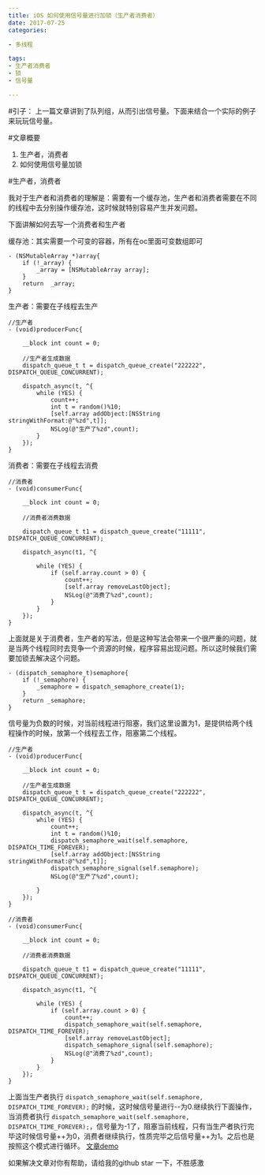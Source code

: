 ```yaml
---
title: iOS 如何使用信号量进行加锁（生产者消费者）
date: 2017-07-25
categories:

- 多线程

tags: 
- 生产者消费者
- 锁
- 信号量

---
```



#引子：
上一篇文章讲到了队列组，从而引出信号量。下面来结合一个实际的例子来玩玩信号量。
<!--more-->

#文章概要
1.  生产者，消费者
2. 如何使用信号量加锁

#生产者，消费者

我对于生产者和消费者的理解是：需要有一个缓存池，生产者和消费者需要在不同的线程中去分别操作缓存池，这时候就特别容易产生并发问题。

下面讲解如何去写一个消费者和生产者

缓存池：其实需要一个可变的容器，所有在oc里面可变数组即可
```
- (NSMutableArray *)array{
    if (!_array) {
        _array = [NSMutableArray array];
    }
    return  _array;
}
```
生产者：需要在子线程去生产
```
//生产者
- (void)producerFunc{
    
    __block int count = 0;
    
    //生产者生成数据
    dispatch_queue_t t = dispatch_queue_create("222222", DISPATCH_QUEUE_CONCURRENT);
    
    dispatch_async(t, ^{
        while (YES) {
            count++;
            int t = random()%10;
            [self.array addObject:[NSString stringWithFormat:@"%zd",t]];
            NSLog(@"生产了%zd",count);
        }
    });
}
```

消费者：需要在子线程去消费
```
//消费者
- (void)consumerFunc{
    
    __block int count = 0;
    
    //消费者消费数据
    
    dispatch_queue_t t1 = dispatch_queue_create("11111", DISPATCH_QUEUE_CONCURRENT);
    
    dispatch_async(t1, ^{
        
        while (YES) {
            if (self.array.count > 0) {
                count++;
                [self.array removeLastObject];
                NSLog(@"消费了%zd",count);
            }
        }
    }); 
}
```

上面就是关于消费者，生产者的写法，但是这种写法会带来一个很严重的问题，就是当两个线程同时去竞争一个资源的时候，程序容易出现问题。所以这时候我们需要加锁去解决这个问题。

```
- (dispatch_semaphore_t)semaphore{
    if (!_semaphore) {
        _semaphore = dispatch_semaphore_create(1);
    }
    return _semaphore;
}
```

信号量为负数的时候，对当前线程进行阻塞，我们这里设置为1，是提供给两个线程操作的时候，放第一个线程去工作，阻塞第二个线程。

```
//生产者
- (void)producerFunc{
    
    __block int count = 0;
    
    //生产者生成数据
    dispatch_queue_t t = dispatch_queue_create("222222", DISPATCH_QUEUE_CONCURRENT);
    
    dispatch_async(t, ^{
        while (YES) {
            count++;
            int t = random()%10;
            dispatch_semaphore_wait(self.semaphore, DISPATCH_TIME_FOREVER);
            [self.array addObject:[NSString stringWithFormat:@"%zd",t]];
            dispatch_semaphore_signal(self.semaphore);
            NSLog(@"生产了%zd",count);
            
        }
    });
}

//消费者
- (void)consumerFunc{
    
    __block int count = 0;
    
    //消费者消费数据
    
    dispatch_queue_t t1 = dispatch_queue_create("11111", DISPATCH_QUEUE_CONCURRENT);
    
    dispatch_async(t1, ^{
        
        while (YES) {
            if (self.array.count > 0) {
                count++;
                dispatch_semaphore_wait(self.semaphore, DISPATCH_TIME_FOREVER);
                [self.array removeLastObject];
                dispatch_semaphore_signal(self.semaphore);
                NSLog(@"消费了%zd",count);
            }
        }
    });
}
```

上面当生产者执行
 ```dispatch_semaphore_wait(self.semaphore, DISPATCH_TIME_FOREVER);``` 的时候，这时候信号量进行--为0.继续执行下面操作，当消费者执行 ```dispatch_semaphore_wait(self.semaphore, DISPATCH_TIME_FOREVER);```，信号量为-1了，阻塞当前线程，只有当生产者执行完毕这时候信号量++为0，消费者继续执行，性质完毕之后信号量++为1。之后也是按照这个模式进行循环。
[文章demo](https://github.com/knightSaber/CBTLockDemo)

如果解决文章对你有帮助，请给我的github  star 一下，不胜感激